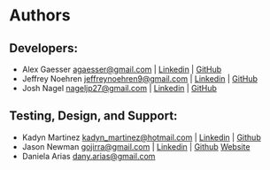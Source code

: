 # Authors

## Developers:
- Alex Gaesser <agaesser@gmail.com>  |  [Linkedin](https://www.linkedin.com/in/alexgaesser/)  |  [GitHub](https://github.com/omegabytes)
- Jeffrey Noehren <jeffreynoehren9@gmail.com>  |  [Linkedin](https://www.linkedin.com/in/jnoehren/)  |  [GitHub](https://github.com/jnoehren)
- Josh Nagel <nageljp27@gmail.com>  | [Linkedin](https://www.linkedin.com/in/joshnagel27/)  |  [GitHub](https://github.com/Eldres)

## Testing, Design, and Support:
- Kadyn Martinez <kadyn_martinez@hotmail.com>  |  [Linkedin](https://www.linkedin.com/in/kadynmartinez/)  |  [Github](https://github.com/KadynCBR)
- Jason Newman <gojirra@gmail.com>  |  [Linkedin](https://www.linkedin.com/in/jasonnewman/)  |  [Github](https://github.com/gojirra55) [Website](http://jnewmandesign.com)
- Daniela Arias <dany.arias@gmail.com>